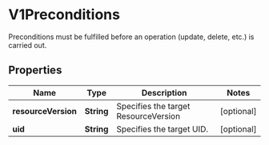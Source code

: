 

# V1Preconditions

Preconditions must be fulfilled before an operation (update, delete, etc.) is carried out.

## Properties

| Name | Type | Description | Notes |
|------------ | ------------- | ------------- | -------------|
|**resourceVersion** | **String** | Specifies the target ResourceVersion |  [optional] |
|**uid** | **String** | Specifies the target UID. |  [optional] |



